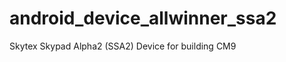 android_device_allwinner_ssa2
=============================

Skytex Skypad Alpha2 (SSA2) Device for building CM9